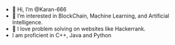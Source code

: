 - 👋 Hi, I’m @Karan-666
- 👀 I’m interested in BlockChain, Machine Learning, and Artificial Intelligence. 
- 🌱 I love problem solving on websites like Hackerrank.
- I am proficient in C++, Java and Python

<!---
Karan-666/Karan-666 is a ✨ special ✨ repository because its `README.md` (this file) appears on your GitHub profile.
You can click the Preview link to take a look at your changes.
--->
